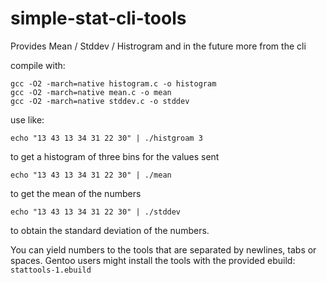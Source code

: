 # simple-stat-cli-tools
Provides Mean / Stddev / Histrogram and in the future more from the cli

compile with:
```
gcc -O2 -march=native histogram.c -o histogram
gcc -O2 -march=native mean.c -o mean
gcc -O2 -march=native stddev.c -o stddev
```
use like:
```
echo "13 43 13 34 31 22 30" | ./histgroam 3
```
to get a histogram of three bins for the values sent
```
echo "13 43 13 34 31 22 30" | ./mean
```
to get the mean of the numbers
```
echo "13 43 13 34 31 22 30" | ./stddev
```
to obtain the standard deviation of the numbers.

You can yield numbers to the tools that are separated by newlines,
tabs or spaces. 
Gentoo users might install the tools with the provided ebuild: 
`stattools-1.ebuild`

